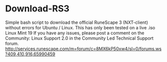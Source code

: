 # Download-RS3
Simple bash script to download the official RuneScape 3 (NXT-client) without errors for Ubuntu / Linux.
This has only been tested on a live .iso Linux Mint 19
If you have any issues, please post a comment on the Community: Linux Support 2.0 in the Community Led Technical Support forum.
http://services.runescape.com/m=forum/c=8MX6kP50xw4/sl=0/forums.ws?409,410,916,65990459
